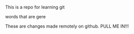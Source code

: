 This is a repo for learning git

words that are gere

These are changes made remotely on github. PULL ME IN!!!
